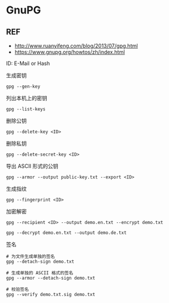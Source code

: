 GnuPG
=====

REF
---

- http://www.ruanyifeng.com/blog/2013/07/gpg.html
- https://www.gnupg.org/howtos/zh/index.html


ID: E-Mail or Hash

生成密钥 

    gpg --gen-key

列出本机上的密钥

    gpg --list-keys

删除公钥

    gpg --delete-key <ID>

删除私钥

    gpg --delete-secret-key <ID>

导出 ASCII 形式的公钥

    gpg --armor --output public-key.txt --export <ID>

生成指纹

    gpg --fingerprint <ID>

加密解密

    gpg --recipient <ID> --output demo.en.txt --encrypt demo.txt

    gpg --decrypt demo.en.txt --output demo.de.txt

签名

    # 为文件生成单独的签名
    gpg --detach-sign demo.txt

    # 生成单独的 ASCII 格式的签名
    gpg --armor --detach-sign demo.txt

    # 校验签名
    gpg --verify demo.txt.sig demo.txt
